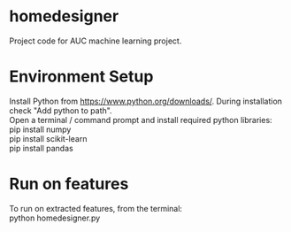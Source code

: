 # homedesigner

Project code for AUC machine learning project.

# Environment Setup
Install Python from https://www.python.org/downloads/. During installation check "Add python to path".<br/>
Open a terminal / command prompt and install required python libraries:<br/>
  pip install numpy<br/>
  pip install scikit-learn<br/>
  pip install pandas<br/>
  
# Run on features
To run on extracted features, from the terminal:<br/>
  python homedesigner.py<br/>
